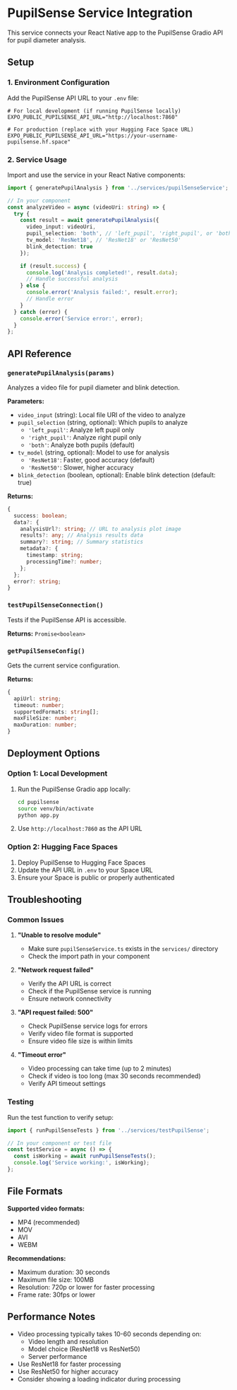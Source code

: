 # PupilSense Service Integration

This service connects your React Native app to the PupilSense Gradio API for pupil diameter analysis.

## Setup

### 1. Environment Configuration

Add the PupilSense API URL to your `.env` file:

```env
# For local development (if running PupilSense locally)
EXPO_PUBLIC_PUPILSENSE_API_URL="http://localhost:7860"

# For production (replace with your Hugging Face Space URL)
EXPO_PUBLIC_PUPILSENSE_API_URL="https://your-username-pupilsense.hf.space"
```

### 2. Service Usage

Import and use the service in your React Native components:

```typescript
import { generatePupilAnalysis } from '../services/pupilSenseService';

// In your component
const analyzeVideo = async (videoUri: string) => {
  try {
    const result = await generatePupilAnalysis({
      video_input: videoUri,
      pupil_selection: 'both', // 'left_pupil', 'right_pupil', or 'both'
      tv_model: 'ResNet18', // 'ResNet18' or 'ResNet50'
      blink_detection: true
    });

    if (result.success) {
      console.log('Analysis completed!', result.data);
      // Handle successful analysis
    } else {
      console.error('Analysis failed:', result.error);
      // Handle error
    }
  } catch (error) {
    console.error('Service error:', error);
  }
};
```

## API Reference

### `generatePupilAnalysis(params)`

Analyzes a video file for pupil diameter and blink detection.

**Parameters:**
- `video_input` (string): Local file URI of the video to analyze
- `pupil_selection` (string, optional): Which pupils to analyze
  - `'left_pupil'`: Analyze left pupil only
  - `'right_pupil'`: Analyze right pupil only  
  - `'both'`: Analyze both pupils (default)
- `tv_model` (string, optional): Model to use for analysis
  - `'ResNet18'`: Faster, good accuracy (default)
  - `'ResNet50'`: Slower, higher accuracy
- `blink_detection` (boolean, optional): Enable blink detection (default: true)

**Returns:**
```typescript
{
  success: boolean;
  data?: {
    analysisUrl?: string; // URL to analysis plot image
    results?: any; // Analysis results data
    summary?: string; // Summary statistics
    metadata?: {
      timestamp: string;
      processingTime?: number;
    };
  };
  error?: string;
}
```

### `testPupilSenseConnection()`

Tests if the PupilSense API is accessible.

**Returns:** `Promise<boolean>`

### `getPupilSenseConfig()`

Gets the current service configuration.

**Returns:**
```typescript
{
  apiUrl: string;
  timeout: number;
  supportedFormats: string[];
  maxFileSize: number;
  maxDuration: number;
}
```

## Deployment Options

### Option 1: Local Development
1. Run the PupilSense Gradio app locally:
   ```bash
   cd pupilsense
   source venv/bin/activate
   python app.py
   ```
2. Use `http://localhost:7860` as the API URL

### Option 2: Hugging Face Spaces
1. Deploy PupilSense to Hugging Face Spaces
2. Update the API URL in `.env` to your Space URL
3. Ensure your Space is public or properly authenticated

## Troubleshooting

### Common Issues

1. **"Unable to resolve module"**
   - Make sure `pupilSenseService.ts` exists in the `services/` directory
   - Check the import path in your component

2. **"Network request failed"**
   - Verify the API URL is correct
   - Check if the PupilSense service is running
   - Ensure network connectivity

3. **"API request failed: 500"**
   - Check PupilSense service logs for errors
   - Verify video file format is supported
   - Ensure video file size is within limits

4. **"Timeout error"**
   - Video processing can take time (up to 2 minutes)
   - Check if video is too long (max 30 seconds recommended)
   - Verify API timeout settings

### Testing

Run the test function to verify setup:

```typescript
import { runPupilSenseTests } from '../services/testPupilSense';

// In your component or test file
const testService = async () => {
  const isWorking = await runPupilSenseTests();
  console.log('Service working:', isWorking);
};
```

## File Formats

**Supported video formats:**
- MP4 (recommended)
- MOV
- AVI
- WEBM

**Recommendations:**
- Maximum duration: 30 seconds
- Maximum file size: 100MB
- Resolution: 720p or lower for faster processing
- Frame rate: 30fps or lower

## Performance Notes

- Video processing typically takes 10-60 seconds depending on:
  - Video length and resolution
  - Model choice (ResNet18 vs ResNet50)
  - Server performance
- Use ResNet18 for faster processing
- Use ResNet50 for higher accuracy
- Consider showing a loading indicator during processing
